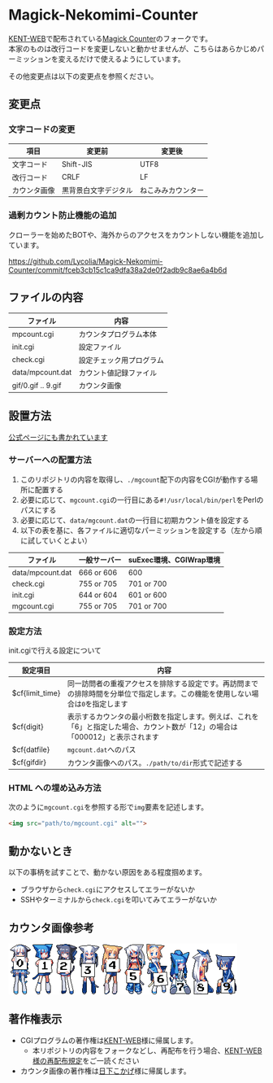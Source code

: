 # Magick-Nekomimi-Counter

[KENT-WEB](https://www.kent-web.com/)で配布されている[Magick Counter](https://www.kent-web.com/count/mgcount.html)のフォークです。\
本家のものは改行コードを変更しないと動かせませんが、こちらはあらかじめパーミッションを変えるだけで使えるようにしています。

その他変更点は以下の変更点を参照ください。

## 変更点

### 文字コードの変更

| 項目         | 変更前               | 変更後             |
| ------------ | -------------------- | ------------------ |
| 文字コード   | Shift-JIS            | UTF8               |
| 改行コード   | CRLF                 | LF                 |
| カウンタ画像 | 黒背景白文字デジタル | ねこみみカウンター |

### 過剰カウント防止機能の追加

クローラーを始めたBOTや、海外からのアクセスをカウントしない機能を追加しています。

https://github.com/Lycolia/Magick-Nekomimi-Counter/commit/fceb3cb15c1ca9dfa38a2de0f2adb9c8ae6a4b6d

## ファイルの内容

| ファイル           | 内容                     |
| ------------------ | ------------------------ |
| mpcount.cgi        | カウンタプログラム本体   |
| init.cgi           | 設定ファイル             |
| check.cgi          | 設定チェック用プログラム |
| data/mpcount.dat   | カウント値記録ファイル   |
| gif/0.gif .. 9.gif | カウンタ画像             |

## 設置方法

[公式ページにも書かれています](https://www.kent-web.com/count/mgcount.html)

### サーバーへの配置方法

1. このリポジトリの内容を取得し、`./mgcount`配下の内容をCGIが動作する場所に配置する
2. 必要に応じて、`mgcount.cgi`の一行目にある`#!/usr/local/bin/perl`をPerlのパスにする
3. 必要に応じて、`data/mgcount.dat`の一行目に初期カウント値を設定する
4. 以下の表を基に、各ファイルに適切なパーミッションを設定する（左から順に試していくとよい）

| ファイル         | 一般サーバー | suExec環境、CGIWrap環境 |
| ---------------- | ------------ | ----------------------- |
| data/mpcount.dat | 666 or 606   | 600                     |
| check.cgi        | 755 or 705   | 701 or 700              |
| init.cgi         | 644 or 604   | 601 or 600              |
| mgcount.cgi      | 755 or 705   | 701 or 700              |

### 設定方法

init.cgiで行える設定について

| 設定項目        | 内容                                                                                                                            |
| --------------- | ------------------------------------------------------------------------------------------------------------------------------- |
| $cf{limit_time} | 同一訪問者の重複アクセスを排除する設定です。再訪問までの排除時間を分単位で指定します。この機能を使用しない場合は`0`を指定します |
| $cf{digit}      | 表示するカウンタの最小桁数を指定します。例えば、これを「6」と指定した場合、カウント数が「12」の場合は「000012」と表示されます   |
| $cf{datfile}    | `mgcount.dat`へのパス                                                                                                           |
| $cf{gifdir}     | カウンタ画像へのパス。`./path/to/dir`形式で記述する                                                                             |

### HTML への埋め込み方法

次のように`mgcount.cgi`を参照する形で`img`要素を記述します。

```html
<img src="path/to/mgcount.cgi" alt="">
```

## 動かないとき

以下の事柄を試すことで、動かない原因をある程度掴めます。

- ブラウザから`check.cgi`にアクセスしてエラーがないか
- SSHやターミナルから`check.cgi`を叩いてみてエラーがないか

## カウンタ画像参考

![0](mgcount/gif/0.gif)![1](mgcount/gif/1.gif)![2](mgcount/gif/2.gif)![3](mgcount/gif/3.gif)![4](mgcount/gif/4.gif)![5](mgcount/gif/5.gif)![6](mgcount/gif/6.gif)![7](mgcount/gif/7.gif)![8](mgcount/gif/8.gif)![9](mgcount/gif/9.gif)

## 著作権表示

- CGIプログラムの著作権は[KENT-WEB](https://www.kent-web.com/)様に帰属します。
  - 本リポジトリの内容をフォークなどし、再配布を行う場合、[KENT-WEB 様の再配布規定](https://www.kent-web.com/pubc/saihaifu.html)をご一読ください
- カウンタ画像の著作権は[日下こかげ](https://www.pixiv.net/users/11807)様に帰属します。
